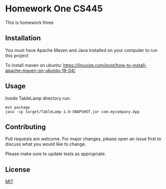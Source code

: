 # Homework One CS445

This is homework three

## Installation

You must have Apache Maven and Java installed on your computer to run this project

To install maven on ubuntu:
https://linuxize.com/post/how-to-install-apache-maven-on-ubuntu-18-04/

## Usage
Inside TableLamp directory run:
```
mvn package
java -cp target/TableLamp-1.0-SNAPSHOT.jar com.mycompany.App
```

## Contributing
Pull requests are welcome. For major changes, please open an issue first to discuss what you would like to change.

Please make sure to update tests as appropriate.

## License
[MIT](https://choosealicense.com/licenses/mit/)